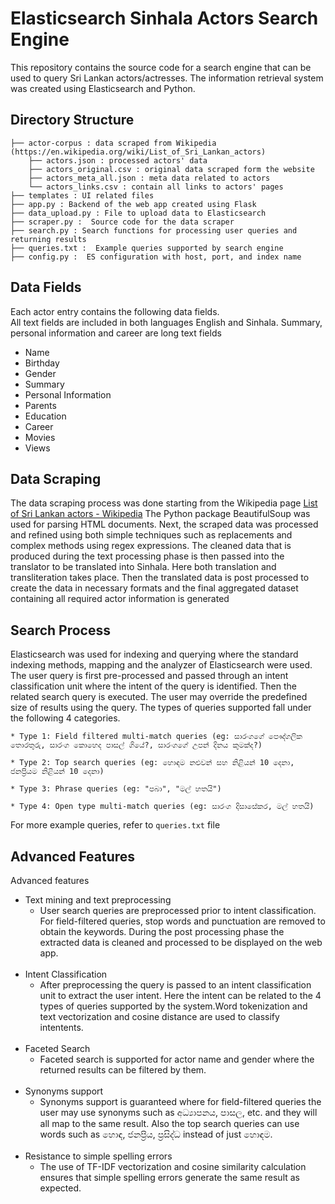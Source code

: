 # Elasticsearch Sinhala Actors Search Engine

This repository contains the source code for a search engine that can be used to query Sri Lankan actors/actresses. The information retrieval system was created using Elasticsearch and Python.

## Directory Structure

```
├── actor-corpus : data scraped from Wikipedia (https://en.wikipedia.org/wiki/List_of_Sri_Lankan_actors)                    
    ├── actors.json : processed actors' data 
    ├── actors_original.csv : original data scraped form the website
    ├── actors_meta_all.json : meta data related to actors
    └── actors_links.csv : contain all links to actors' pages
├── templates : UI related files  
├── app.py : Backend of the web app created using Flask 
├── data_upload.py : File to upload data to Elasticsearch
├── scraper.py :  Source code for the data scraper  
├── search.py : Search functions for processing user queries and returning results
├── queries.txt :  Example queries supported by search engine  
├── config.py :  ES configuration with host, port, and index name        
```

## Data Fields

Each actor entry contains the following data fields. <br /> All text fields are included in both languages English and Sinhala. Summary, personal information and career are long text fields

* Name
* Birthday
* Gender
* Summary
* Personal Information
* Parents
* Education
* Career
* Movies
* Views

## Data Scraping

The data scraping process was done starting from the Wikipedia page [List of Sri Lankan actors - Wikipedia](https://en.wikipedia.org/wiki/List_of_Sri_Lankan_actors)
The Python package BeautifulSoup was used for parsing HTML documents.
Next, the scraped data was processed and refined using both simple techniques 
such as replacements and complex methods using regex expressions.
The cleaned data that is produced during the text processing phase is then passed into the translator to be translated into Sinhala.
Here both translation and transliteration takes place. Then the translated 
data is post processed to create the data in necessary formats and the final 
aggregated dataset containing all required actor information is generated

## Search Process

Elasticsearch was used for indexing and querying where the standard indexing methods, mapping and the analyzer of Elasticsearch were used. The user query is first pre-processed and passed through an intent classification unit where the intent of the query is identified. Then the related search query is executed. The user may override the predefined size of results using the query. The types of queries supported fall under the following 4 categories.

```
* Type 1: Field filtered multi-match queries (eg: සාරංගගේ පෞද්ගලික තොරතුරු, සාරංග කොහෙද පාසල් ගියේ?, සාරංගගේ උපන් දිනය කුමක්ද?)

* Type 2: Top search queries (eg: හොඳම නළුවන් සහ නිළියන් 10 දෙනා, ජනප්‍රියම නිළියන් 10 දෙනා)

* Type 3: Phrase queries (eg: "පබා", "මල් හතයි")

* Type 4: Open type multi-match queries (eg: සාරංග දිසාසේකර, මල් හතයි)
```

For more example queries, refer to ```queries.txt``` file

## Advanced Features

Advanced features

* Text mining and text preprocessing 
  * User search queries are preprocessed prior to intent classification. For field-filtered queries, stop words and punctuation are removed to obtain the keywords. During the post processing phase the extracted data is cleaned and processed to be displayed on the web app.<br /> 
  <br /> 
* Intent Classification 
  * After preprocessing the query is passed to an intent classification unit to extract the user intent. Here the intent can be related to the 4 types of queries supported by the system.Word tokenization and text vectorization and cosine distance are used to classify intentents.<br /> 
  <br /> 
* Faceted Search
  * Faceted search is supported for actor name and gender where the returned results can be filtered by them.<br />
  <br /> 
* Synonyms support
  * Synonyms support is guaranteed where for field-filtered queries the user may use synonyms such as අධ්‍යාපනය, පාසල, etc. and they will all map to the same result. Also the top search queries can use words such as හොඳ, ජනප්‍රිය, ප්‍රසිද්ධ instead of just හොඳම.<br /> 
  <br /> 
* Resistance to simple spelling errors
  * The use of TF-IDF vectorization and cosine similarity calculation ensures that simple spelling errors generate the same result as expected.

